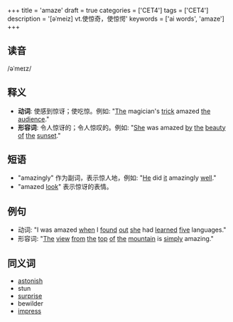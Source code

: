 +++
title = 'amaze'
draft = true
categories = ['CET4']
tags = ['CET4']
description = '[əˈmeiz] vt.使惊奇，使惊愕'
keywords = ['ai words', 'amaze']
+++

## 读音
/əˈmeɪz/

## 释义
- **动词**: 使感到惊讶；使吃惊。例如: "[The](/zh/post/the/) magician's [trick](/zh/post/trick/) amazed [the](/zh/post/the/) [audience](/zh/post/audience/)."
- **形容词**: 令人惊讶的；令人惊叹的。例如: "[She](/zh/post/she/) was amazed [by](/zh/post/by/) [the](/zh/post/the/) [beauty](/zh/post/beauty/) [of](/zh/post/of/) [the](/zh/post/the/) [sunset](/zh/post/sunset/)."

## 短语
- "amazingly" 作为副词，表示惊人地，例如: "[He](/zh/post/he/) did [it](/zh/post/it/) amazingly [well](/zh/post/well/)."
- "amazed [look](/zh/post/look/)" 表示惊讶的表情。

## 例句
- 动词: "I was amazed [when](/zh/post/when/) I [found](/zh/post/found/) [out](/zh/post/out/) [she](/zh/post/she/) had [learned](/zh/post/learned/) [five](/zh/post/five/) languages."
- 形容词: "[The](/zh/post/the/) [view](/zh/post/view/) [from](/zh/post/from/) [the](/zh/post/the/) [top](/zh/post/top/) [of](/zh/post/of/) [the](/zh/post/the/) [mountain](/zh/post/mountain/) is [simply](/zh/post/simply/) amazing."

## 同义词
- [astonish](/zh/post/astonish/)
- stun
- [surprise](/zh/post/surprise/)
- bewilder
- [impress](/zh/post/impress/)
